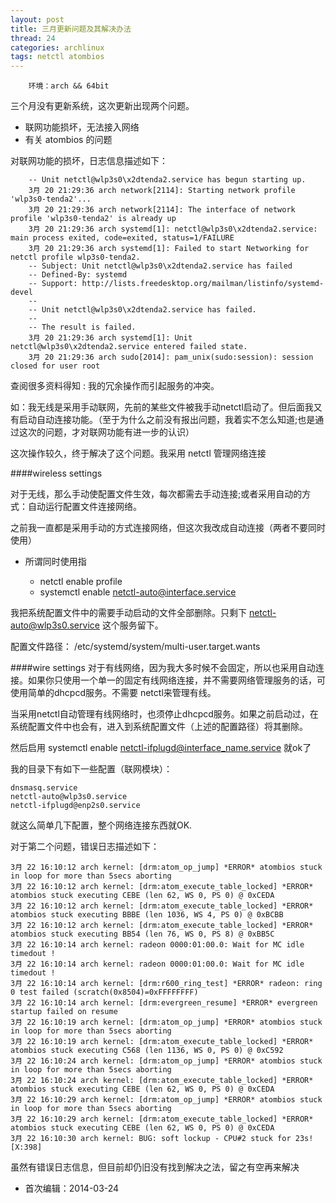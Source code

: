 ```yaml
---
layout: post
title: 三月更新问题及其解决办法
thread: 24
categories: archlinux
tags: netctl atombios
---
```


        环境：arch && 64bit

三个月没有更新系统，这次更新出现两个问题。  

- 联网功能损坏，无法接入网络  
- 有关 atombios 的问题

对联网功能的损坏，日志信息描述如下：

        -- Unit netctl@wlp3s0\x2dtenda2.service has begun starting up.
        3月 20 21:29:36 arch network[2114]: Starting network profile 'wlp3s0-tenda2'...
        3月 20 21:29:36 arch network[2114]: The interface of network profile 'wlp3s0-tenda2' is already up
        3月 20 21:29:36 arch systemd[1]: netctl@wlp3s0\x2dtenda2.service: main process exited, code=exited, status=1/FAILURE
        3月 20 21:29:36 arch systemd[1]: Failed to start Networking for netctl profile wlp3s0-tenda2.
        -- Subject: Unit netctl@wlp3s0\x2dtenda2.service has failed
        -- Defined-By: systemd
        -- Support: http://lists.freedesktop.org/mailman/listinfo/systemd-devel
        -- 
        -- Unit netctl@wlp3s0\x2dtenda2.service has failed.
        -- 
        -- The result is failed.
        3月 20 21:29:36 arch systemd[1]: Unit netctl@wlp3s0\x2dtenda2.service entered failed state.
        3月 20 21:29:36 arch sudo[2014]: pam_unix(sudo:session): session closed for user root  


查阅很多资料得知 : 我的冗余操作而引起服务的冲突。  

如：我无线是采用手动联网，先前的某些文件被我手动netctl启动了。但后面我又有启动自动连接功能。（至于为什么之前没有报出问题，我着实不怎么知道;也是通过这次的问题，才对联网功能有进一步的认识）

这次操作较久，终于解决了这个问题。我采用 netctl 管理网络连接

####wireless settings  

对于无线，那么手动使配置文件生效，每次都需去手动连接;或者采用自动的方式：自动运行配置文件连接网络。

之前我一直都是采用手动的方式连接网络，但这次我改成自动连接（两者不要同时使用）  

- 所谓同时使用指 

	- netctl enable profile
	- systemctl enable netctl-auto@interface.service 

我把系统配置文件中的需要手动启动的文件全部删除。只剩下 netctl-auto@wlp3s0.service 这个服务留下。

配置文件路径： /etc/systemd/system/multi-user.target.wants

####wire settings
对于有线网络，因为我大多时候不会固定，所以也采用自动连接。如果你只使用一个单一的固定有线网络连接，并不需要网络管理服务的话，可使用简单的dhcpcd服务。不需要 netctl来管理有线。  

当采用netctl自动管理有线网络时，也须停止dhcpcd服务。如果之前启动过，在系统配置文件中也会有，进入到系统配置文件（上述的配置路径）将其删除。  

然后启用 systemctl enable netctl-ifplugd@interface_name.service 就ok了

我的目录下有如下一些配置（联网模块）：

    dnsmasq.service 
    netctl-auto@wlp3s0.service
    netctl-ifplugd@enp2s0.service

就这么简单几下配置，整个网络连接东西就OK.


对于第二个问题，错误日志描述如下：

    3月 22 16:10:12 arch kernel: [drm:atom_op_jump] *ERROR* atombios stuck in loop for more than 5secs aborting 
    3月 22 16:10:12 arch kernel: [drm:atom_execute_table_locked] *ERROR* atombios stuck executing CEBE (len 62, WS 0, PS 0) @ 0xCEDA
    3月 22 16:10:12 arch kernel: [drm:atom_execute_table_locked] *ERROR* atombios stuck executing BBBE (len 1036, WS 4, PS 0) @ 0xBCBB
    3月 22 16:10:12 arch kernel: [drm:atom_execute_table_locked] *ERROR* atombios stuck executing BB54 (len 76, WS 0, PS 8) @ 0xBB5C
    3月 22 16:10:14 arch kernel: radeon 0000:01:00.0: Wait for MC idle timedout !
    3月 22 16:10:14 arch kernel: radeon 0000:01:00.0: Wait for MC idle timedout !
    3月 22 16:10:14 arch kernel: [drm:r600_ring_test] *ERROR* radeon: ring 0 test failed (scratch(0x8504)=0xFFFFFFFF)
    3月 22 16:10:14 arch kernel: [drm:evergreen_resume] *ERROR* evergreen startup failed on resume
    3月 22 16:10:19 arch kernel: [drm:atom_op_jump] *ERROR* atombios stuck in loop for more than 5secs aborting
    3月 22 16:10:19 arch kernel: [drm:atom_execute_table_locked] *ERROR* atombios stuck executing C568 (len 1136, WS 0, PS 0) @ 0xC592
    3月 22 16:10:24 arch kernel: [drm:atom_op_jump] *ERROR* atombios stuck in loop for more than 5secs aborting
    3月 22 16:10:24 arch kernel: [drm:atom_execute_table_locked] *ERROR* atombios stuck executing CEBE (len 62, WS 0, PS 0) @ 0xCEDA
    3月 22 16:10:29 arch kernel: [drm:atom_op_jump] *ERROR* atombios stuck in loop for more than 5secs aborting
    3月 22 16:10:29 arch kernel: [drm:atom_execute_table_locked] *ERROR* atombios stuck executing CEBE (len 62, WS 0, PS 0) @ 0xCEDA
    3月 22 16:10:30 arch kernel: BUG: soft lockup - CPU#2 stuck for 23s! [X:398]


虽然有错误日志信息，但目前却仍旧没有找到解决之法，留之有空再来解决

- 首次编辑：2014-03-24


